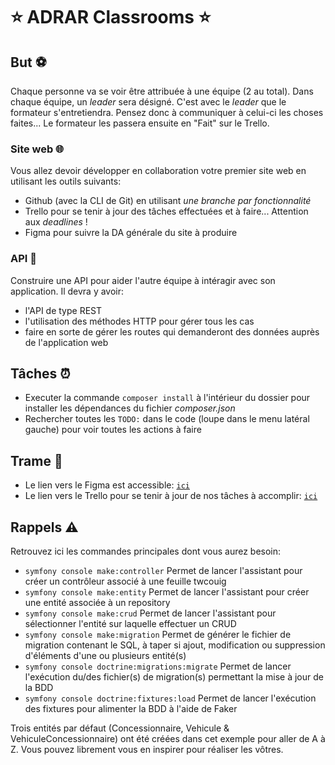 # :star: ADRAR Classrooms :star:

## But :soccer:

Chaque personne va se voir être attribuée à une équipe (2 au total).
Dans chaque équipe, un _leader_ sera désigné. C'est avec le _leader_ que le formateur s'entretiendra.
Pensez donc à communiquer à celui-ci les choses faites... Le formateur les passera ensuite en "Fait" sur le Trello.

### Site web 🌐

Vous allez devoir développer en collaboration votre premier site web en utilisant les outils suivants:

- Github (avec la CLI de Git) en utilisant _une branche par fonctionnalité_
- Trello pour se tenir à jour des tâches effectuées et à faire... Attention aux _deadlines_ !
- Figma pour suivre la DA générale du site à produire

### API 🔨

Construire une API pour aider l'autre équipe à intéragir avec son application. Il devra y avoir:

- l'API de type REST
- l'utilisation des méthodes HTTP pour gérer tous les cas
- faire en sorte de gérer les routes qui demanderont des données auprès de l'application web

## Tâches ⏰

- Executer la commande `composer install` à l'intérieur du dossier pour installer les dépendances du fichier _composer.json_
- Rechercher toutes les `TODO:` dans le code (loupe dans le menu latéral gauche) pour voir toutes les actions à faire

## Trame :link:

- Le lien vers le Figma est accessible: [`ici`](https://www.figma.com/design/LhgsAaXHN8HVJfpXeyjhDQ/Adrar-Classrooms?node-id=0-1&node-type=canvas)
- Le lien vers le Trello pour se tenir à jour de nos tâches à accomplir: [`ici`](https://trello.com/b/3H405ux5/symfony-adrar-classrooms)

## Rappels :warning:

Retrouvez ici les commandes principales dont vous aurez besoin:

- `symfony console make:controller` Permet de lancer l'assistant pour créer un contrôleur associé à une feuille twcouig
- `symfony console make:entity` Permet de lancer l'assistant pour créer une entité associée à un repository
- `symfony console make:crud` Permet de lancer l'assistant pour sélectionner l'entité sur laquelle effectuer un CRUD
- `symfony console make:migration` Permet de générer le fichier de migration contenant le SQL, à taper si ajout, modification ou suppression d'éléments d'une ou plusieurs entité(s)
- `symfony console doctrine:migrations:migrate` Permet de lancer l'exécution du/des fichier(s) de migration(s) permettant la mise à jour de la BDD
- `symfony console doctrine:fixtures:load` Permet de lancer l'exécution des fixtures pour alimenter la BDD à l'aide de Faker

Trois entités par défaut (Concessionnaire, Vehicule & VehiculeConcessionnaire) ont été créées dans cet exemple pour aller de A à Z. Vous pouvez librement vous en inspirer pour réaliser les vôtres.
